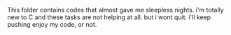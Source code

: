 This folder contains codes that almost gave me sleepless nights. i'm totally new to C
and these tasks are not helping at all.
but i wont quit. i'll keep pushing
enjoy my code, or not.

